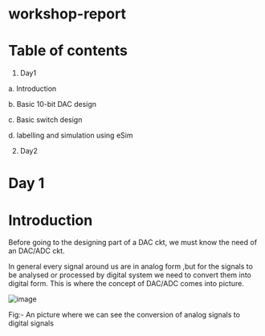 # workshop-report
# Table of contents
1.	Day1

 a. Introduction
 
 b.  Basic 10-bit DAC design
 
 c. Basic switch design
 
 d. labelling and simulation using eSim
 
2.   Day2

# Day 1

# Introduction

Before going to the designing part of a DAC ckt, we must know the need of an DAC/ADC ckt.

In general every signal around us are in analog form ,but for the signals to be analysed or processed by digital system we need to convert them into digital form. This is where the concept of DAC/ADC comes into picture.

![image](https://user-images.githubusercontent.com/91653986/135458371-4f0e3843-e987-4424-8fbd-a8b6ea90e579.png)

Fig:- An picture where we can see the conversion of analog signals to digital signals 






